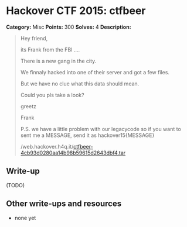 # Hackover CTF 2015: ctfbeer

**Category:** Misc
**Points:** 300
**Solves:** 4
**Description:**

> Hey friend,
> 
> its Frank from the FBI ....
> 
> There is a new gang in the city.
> 
> We finnaly hacked into one of their server and got a few files.
> 
> But we have no clue what this data should mean.
> 
> Could you pls take a look?
> 
> greetz
> 
> Frank
> 
> P.S. we have a little problem with our legacycode so if you want to sent me a MESSAGE, send it as hackover15{MESSAGE} 
> 
> /web.hackover.h4q.it/[ctfbeer-4cb93d0280aa14b98b59615d2643dbf4.tar](./ctfbeer-4cb93d0280aa14b98b59615d2643dbf4.tar)


## Write-up

(TODO)

## Other write-ups and resources

* none yet
